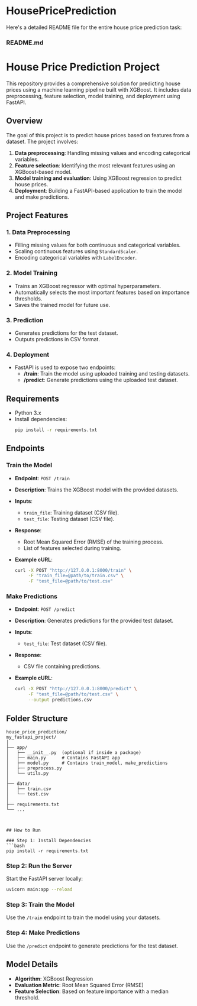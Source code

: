 # HousePricePrediction
Here's a detailed README file for the entire house price prediction task:


### README.md

# House Price Prediction Project

This repository provides a comprehensive solution for predicting house prices using a machine learning pipeline built with XGBoost. It includes data preprocessing, feature selection, model training, and deployment using FastAPI.

## Overview

The goal of this project is to predict house prices based on features from a dataset. The project involves:
1. **Data preprocessing**: Handling missing values and encoding categorical variables.
2. **Feature selection**: Identifying the most relevant features using an XGBoost-based model.
3. **Model training and evaluation**: Using XGBoost regression to predict house prices.
4. **Deployment**: Building a FastAPI-based application to train the model and make predictions.


## Project Features

### 1. Data Preprocessing
- Filling missing values for both continuous and categorical variables.
- Scaling continuous features using `StandardScaler`.
- Encoding categorical variables with `LabelEncoder`.

### 2. Model Training
- Trains an XGBoost regressor with optimal hyperparameters.
- Automatically selects the most important features based on importance thresholds.
- Saves the trained model for future use.

### 3. Prediction
- Generates predictions for the test dataset.
- Outputs predictions in CSV format.

### 4. Deployment
- FastAPI is used to expose two endpoints:
  - **/train**: Train the model using uploaded training and testing datasets.
  - **/predict**: Generate predictions using the uploaded test dataset.


## Requirements

- Python 3.x
- Install dependencies:
  ```bash
  pip install -r requirements.txt
  ```


## Endpoints

### Train the Model

- **Endpoint**: `POST /train`
- **Description**: Trains the XGBoost model with the provided datasets.
- **Inputs**: 
  - `train_file`: Training dataset (CSV file).
  - `test_file`: Testing dataset (CSV file).
- **Response**:
  - Root Mean Squared Error (RMSE) of the training process.
  - List of features selected during training.

- **Example cURL**:
  ```bash
  curl -X POST "http://127.0.0.1:8000/train" \
       -F "train_file=@path/to/train.csv" \
       -F "test_file=@path/to/test.csv"
  ```


### Make Predictions

- **Endpoint**: `POST /predict`
- **Description**: Generates predictions for the provided test dataset.
- **Inputs**:
  - `test_file`: Test dataset (CSV file).
- **Response**:
  - CSV file containing predictions.

- **Example cURL**:
  ```bash
  curl -X POST "http://127.0.0.1:8000/predict" \
       -F "test_file=@path/to/test.csv" \
       --output predictions.csv
  ```


## Folder Structure

```
house_price_prediction/
my_fastapi_project/
│
├── app/
│   ├── __init__.py  (optional if inside a package)
│   ├── main.py      # Contains FastAPI app
│   ├── model.py     # Contains train_model, make_predictions
│   ├── preprocess.py
│   └── utils.py
│
├── data/
│   ├── train.csv
│   └── test.csv
│
├── requirements.txt
└── ...



## How to Run

### Step 1: Install Dependencies
```bash
pip install -r requirements.txt
```

### Step 2: Run the Server
Start the FastAPI server locally:
```bash
uvicorn main:app --reload
```

### Step 3: Train the Model
Use the `/train` endpoint to train the model using your datasets.

### Step 4: Make Predictions
Use the `/predict` endpoint to generate predictions for the test dataset.


## Model Details

- **Algorithm**: XGBoost Regression
- **Evaluation Metric**: Root Mean Squared Error (RMSE)
- **Feature Selection**: Based on feature importance with a median threshold.

